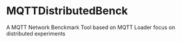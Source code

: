 # MQTTDistributedBenck
A MQTT Network Benckmark Tool based on MQTT Loader focus on distributed experiments
